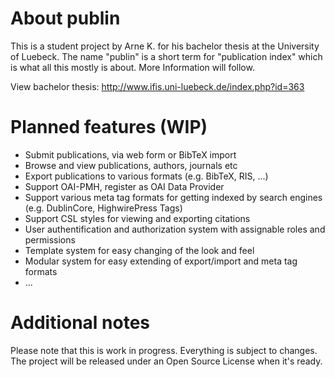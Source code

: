 About publin
======

This is a student project by Arne K. for his bachelor thesis at the University of Luebeck. The name "publin" is a short term for "publication index" which is what all this mostly is about. More Information will follow.

View bachelor thesis: http://www.ifis.uni-luebeck.de/index.php?id=363 

Planned features (WIP)
======
* Submit publications, via web form or BibTeX import
* Browse and view publications, authors, journals etc
* Export publications to various formats (e.g. BibTeX, RIS, ...)
* Support OAI-PMH, register as OAI Data Provider
* Support various meta tag formats for getting indexed by search engines (e.g. DublinCore, HighwirePress Tags)
* Support CSL styles for viewing and exporting citations
* User authentification and authorization system with assignable roles and permissions
* Template system for easy changing of the look and feel
* Modular system for easy extending of export/import and meta tag formats
* ...

Additional notes
=====
Please note that this is work in progress. Everything is subject to changes. The project will be released under an Open Source License when it's ready.

